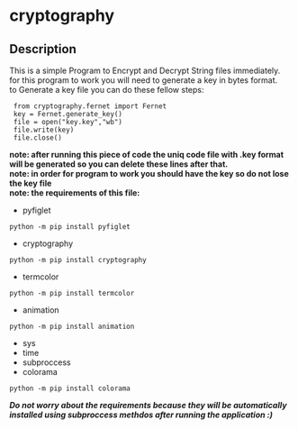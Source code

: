# cryptography
## Description
  This is a simple Program to Encrypt and Decrypt String files immediately.<br />
  for this program to work you will need to generate a key in bytes format.<br/>
  to Generate a key file you can do these fellow steps:
  ```
   from cryptography.fernet import Fernet
   key = Fernet.generate_key()
   file = open("key.key","wb")
   file.write(key)
   file.close()
  ```
  **note: after running this piece of code the uniq code file with .key format will be generated so you can delete these lines after that.**<br/>
  **note: in order for program to work you should have the key so do not lose the key file**<br/>
  **note: the requirements of this file:**
  - pyfiglet
  ```
  python -m pip install pyfiglet
  ```
  - cryptography
   ```
  python -m pip install cryptography
  ```
  - termcolor
  ```
  python -m pip install termcolor
  ```
  - animation
  ```
  python -m pip install animation
  ```
  - sys
  - time
  - subproccess
  - colorama
  ```
  python -m pip install colorama
  ```
  ***Do not worry about the requirements because they will be automatically installed using subproccess methdos after running the application :)***
